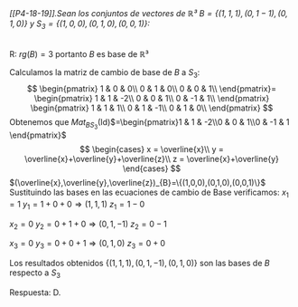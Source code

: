 ###### [[P4-18-19]].Sean los conjuntos de vectores de $\mathbb{R³}$ $B=\{(1,1,1),(0,1-1),(0,1,0)\}$ y $S_{3}=\{(1,0,0),(0,1,0),(0,0,1)\}$:

R:
$rg(B)=3$ portanto $B$ es base de $\mathbb{R³}$

Calculamos la matriz de cambio de base de $B$ a $S_{3}$:
$$
\begin{pmatrix}
1 & 0 & 0\\
0 & 1 & 0\\
0 & 0 & 1\\
\end{pmatrix}=
\begin{pmatrix}
1 & 1 & -2\\
0 & 0 & 1\\
0 & -1 & 1\\
\end{pmatrix}
\begin{pmatrix}
1 & 1 & 1\\
0 & 1 & -1\\
0 & 1 & 0\\
\end{pmatrix}
$$
Obtenemos que $Mat_{BS_{3}}$(Id)$=\begin{pmatrix}1 & 1 & -2\\0 & 0 & 1\\0 & -1 & 1 \end{pmatrix}$
$$
\begin{cases}
x = \overline{x}\\
y = \overline{x}+\overline{y}+\overline{z}\\
z = \overline{x}+\overline{y}
\end{cases}
$$
$(\overline{x},\overline{y},\overline{z})_{B}=\{(1,0,0),(0,1,0),(0,0,1)\}$
Sustituindo las bases en las ecuaciones de cambio de Base verificamos:
$x_{1}=1$
$y_{1}=1+0+0 \Rightarrow (1,1,1)$
$z_{1}=1-0$

$x_{2}=0$
$y_{2}=0+1+0 \Rightarrow (0,1,-1)$
$z_{2}=0-1$

$x_{3}=0$
$y_{3}=0+0+1 \Rightarrow (0,1,0)$
$z_{3}=0+0$

Los resultados obtenidos $\{(1,1,1),(0,1,-1),(0,1,0)\}$ son las bases de $B$ respecto a $S_{3}$

Respuesta: D.
